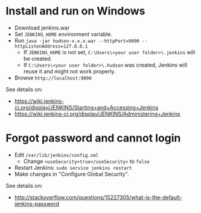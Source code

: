 # Install and run on Windows

* Download jenkins.war
* Set `JENKINS_HOME` environment variable.
* Run `java -jar hudson-x.x.x.war --httpPort=9090 --httpListenAddress=127.0.0.1`
  * If `JENKINS_HOME` is not set, `C:\Users\<your user folder>\.jenkins` will be created.
  * If `C:\Users\<your user folder>\.hudson` was created, Jenkins will reuse it and might not work properly.
* Browse `http://localhost:9090`



See details on:
* <https://wiki.jenkins-ci.org/display/JENKINS/Starting+and+Accessing+Jenkins>
* <https://wiki.jenkins-ci.org/display/JENKINS/Administering+Jenkins>

# Forgot password and cannot login

* Edit `/var/lib/jenkins/config.xml`
  * Change `<useSecurity>true</useSecurity>` to `false`
* Restart Jenkins: `sudo service jenkins restart`
* Make changes in "Configure Global Security".

See details on:
* <http://stackoverflow.com/questions/15227305/what-is-the-default-jenkins-password>